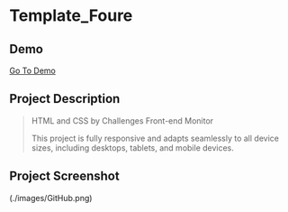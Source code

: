 # Template_Foure
## Demo 
[Go To Demo](https://mohammedelsisi21.github.io/Template_Foure/)
## Project Description
> HTML and CSS by Challenges Front-end Monitor</p>
> This project is fully responsive and adapts seamlessly to all device sizes, including desktops, tablets, and mobile devices.</p>

## Project Screenshot
(./images/GitHub.png)
